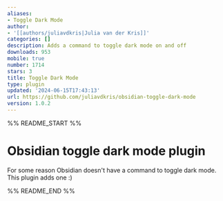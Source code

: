 ```yaml
---
aliases:
- Toggle Dark Mode
author:
- '[[authors/juliavdkris|Julia van der Kris]]'
categories: []
description: Adds a command to toggle dark mode on and off
downloads: 953
mobile: true
number: 1714
stars: 3
title: Toggle Dark Mode
type: plugin
updated: '2024-06-15T17:43:13'
url: https://github.com/juliavdkris/obsidian-toggle-dark-mode
version: 1.0.2
---
```


%% README_START %%

# Obsidian toggle dark mode plugin

For some reason Obsidian doesn't have a command to toggle dark mode. This plugin adds one :)


%% README_END %%